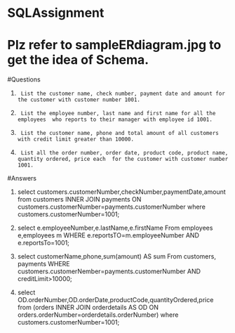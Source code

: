 # SQLAssignment

# Plz refer to sampleERdiagram.jpg to get the idea of Schema. 

#Questions

1.      List the customer name, check number, payment date and amount for the customer with customer number 1001.


2.      List the employee number, last name and first name for all the employees  who reports to their manager with employee id 1001.


3.      List the customer name, phone and total amount of all customers with credit limit greater than 10000.


4.      List all the order number, order date, product code, product name, quantity ordered, price each  for the customer with customer number 1001.

#Answers

1. select customers.customerNumber,checkNumber,paymentDate,amount from customers INNER JOIN payments ON customers.customerNumber=payments.customerNumber where customers.customerNumber=1001;

2. select e.employeeNumber,e.lastName,e.firstName From employees e,employees m WHERE e.reportsTO=m.employeeNumber AND       e.reportsTo=1001;

3. select customerName,phone,sum(amount) AS sum From customers, payments WHERE customers.customerNember=payments.customerNumber AND creditLimit>10000;

4. select OD.orderNumber,OD.orderDate,productCode,quantityOrdered,price from (orders  INNER JOIN orderdetails AS OD ON orders.orderNumber=orderdetails.orderNumber) where customers.customerNumber=1001;
